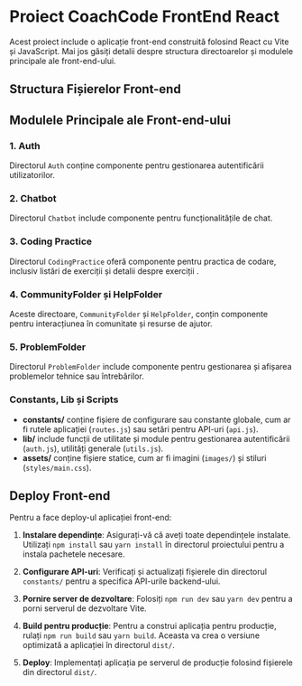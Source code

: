 # Proiect CoachCode FrontEnd React

Acest proiect include o aplicație front-end construită folosind React cu Vite și JavaScript. Mai jos găsiți detalii despre structura directoarelor și modulele principale ale front-end-ului.

## Structura Fișierelor Front-end

## Modulele Principale ale Front-end-ului

### 1. Auth

Directorul `Auth` conține componente pentru gestionarea autentificării utilizatorilor.

### 2. Chatbot

Directorul `Chatbot` include componente pentru funcționalitățile de chat.

### 3. Coding Practice

Directorul `CodingPractice` oferă componente pentru practica de codare, inclusiv listări de exerciții   și detalii despre exerciții .

### 4. CommunityFolder și HelpFolder

Aceste directoare, `CommunityFolder` și `HelpFolder`, conțin componente pentru interacțiunea în comunitate și resurse de ajutor. 

### 5. ProblemFolder

Directorul `ProblemFolder` include componente pentru gestionarea și afișarea problemelor tehnice sau întrebărilor. 

### Constants, Lib și Scripts

- **constants/** conține fișiere de configurare sau constante globale, cum ar fi rutele aplicației (`routes.js`) sau setări pentru API-uri (`api.js`).
- **lib/** include funcții de utilitate și module pentru gestionarea autentificării (`auth.js`), utilități generale (`utils.js`).
- **assets/** conține fișiere statice, cum ar fi imagini (`images/`) și stiluri (`styles/main.css`).

## Deploy Front-end

Pentru a face deploy-ul aplicației front-end:

1. **Instalare dependințe**: Asigurați-vă că aveți toate dependințele instalate. Utilizați `npm install` sau `yarn install` în directorul proiectului pentru a instala pachetele necesare.

2. **Configurare API-uri**: Verificați și actualizați fișierele din directorul `constants/` pentru a specifica API-urile backend-ului.

3. **Pornire server de dezvoltare**: Folosiți `npm run dev` sau `yarn dev` pentru a porni serverul de dezvoltare Vite.

4. **Build pentru producție**: Pentru a construi aplicația pentru producție, rulați `npm run build` sau `yarn build`. Aceasta va crea o versiune optimizată a aplicației în directorul `dist/`.

5. **Deploy**: Implementați aplicația pe serverul de producție folosind fișierele din directorul `dist/`.

 
